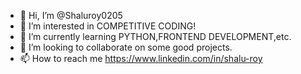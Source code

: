 - 👋 Hi, I’m @Shaluroy0205
- 👀 I’m interested in COMPETITIVE CODING!
- 🌱 I’m currently learning PYTHON,FRONTEND DEVELOPMENT,etc.
- 💞️ I’m looking to collaborate on some good projects.
- 📫 How to reach me https://www.linkedin.com/in/shalu-roy


<!---
Shaluroy0205/Shaluroy0205 is a ✨ special ✨ repository because its `README.md` (this file) appears on your GitHub profile.
You can click the Preview link to take a look at your changes.
--->
